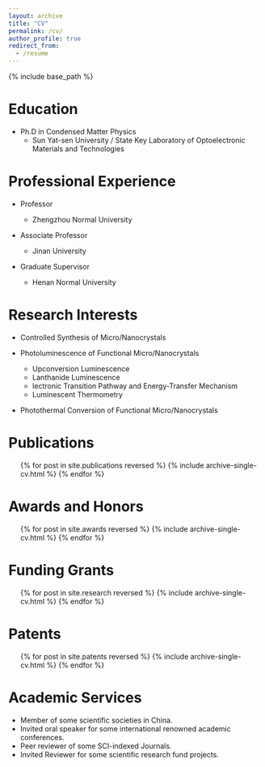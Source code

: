```yaml
---
layout: archive
title: "CV"
permalink: /cv/
author_profile: true
redirect_from:
  - /resume
---
```


{% include base_path %}

Education
======
* Ph.D in Condensed Matter Physics
  * Sun Yat-sen University / State Key Laboratory of Optoelectronic Materials and Technologies

Professional Experience
======
* Professor
  * Zhengzhou Normal University

* Associate Professor
  * Jinan University

* Graduate Supervisor
  * Henan Normal University

Research Interests
======
* Controlled Synthesis of Micro/Nanocrystals

* Photoluminescence of Functional Micro/Nanocrystals
  * Upconversion Luminescence
  * Lanthanide Luminescence
  * lectronic Transition Pathway and Energy-Transfer Mechanism
  * Luminescent Thermometry

* Photothermal Conversion of Functional Micro/Nanocrystals

Publications
======
  <ul>{% for post in site.publications reversed %}
    {% include archive-single-cv.html %}
  {% endfor %}</ul>

Awards and Honors
======
  <ul>{% for post in site.awards reversed %}
    {% include archive-single-cv.html %}
  {% endfor %}</ul>

Funding Grants
======
  <ul>{% for post in site.research reversed %}
    {% include archive-single-cv.html %}
  {% endfor %}</ul>
 
Patents
======
  <ul>{% for post in site.patents reversed %}
    {% include archive-single-cv.html %}
  {% endfor %}</ul>

Academic Services
======
* Member of some scientific societies in China.
* Invited oral speaker for some international renowned academic conferences.
* Peer reviewer of some SCI-indexed Journals.
* Invited Reviewer for some scientific research fund projects.

